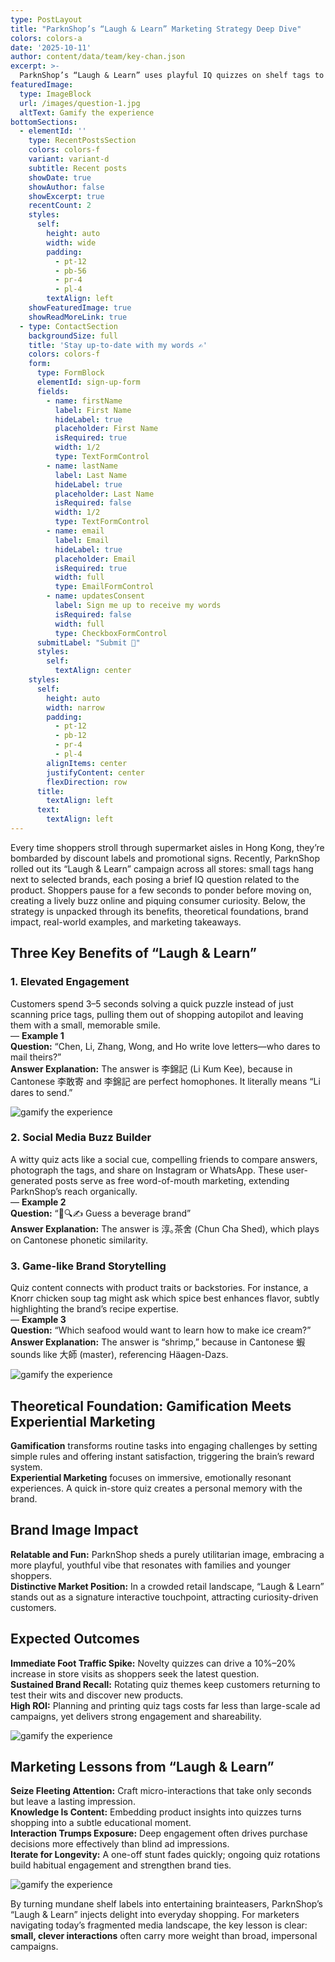 ```yaml
---
type: PostLayout
title: "ParknShop’s “Laugh & Learn” Marketing Strategy Deep Dive"
colors: colors-a
date: '2025-10-11'
author: content/data/team/key-chan.json
excerpt: >-
  ParknShop’s “Laugh & Learn” uses playful IQ quizzes on shelf tags to boost foot traffic, spark social media buzz, and deepen brand recall through lighthearted engagement.
featuredImage:
  type: ImageBlock
  url: /images/question-1.jpg
  altText: Gamify the experience 
bottomSections:
  - elementId: ''
    type: RecentPostsSection
    colors: colors-f
    variant: variant-d
    subtitle: Recent posts
    showDate: true
    showAuthor: false
    showExcerpt: true
    recentCount: 2
    styles:
      self:
        height: auto
        width: wide
        padding:
          - pt-12
          - pb-56
          - pr-4
          - pl-4
        textAlign: left
    showFeaturedImage: true
    showReadMoreLink: true
  - type: ContactSection
    backgroundSize: full
    title: 'Stay up-to-date with my words ✍️'
    colors: colors-f
    form:
      type: FormBlock
      elementId: sign-up-form
      fields:
        - name: firstName
          label: First Name
          hideLabel: true
          placeholder: First Name
          isRequired: true
          width: 1/2
          type: TextFormControl
        - name: lastName
          label: Last Name
          hideLabel: true
          placeholder: Last Name
          isRequired: false
          width: 1/2
          type: TextFormControl
        - name: email
          label: Email
          hideLabel: true
          placeholder: Email
          isRequired: true
          width: full
          type: EmailFormControl
        - name: updatesConsent
          label: Sign me up to receive my words
          isRequired: false
          width: full
          type: CheckboxFormControl
      submitLabel: "Submit 🚀"
      styles:
        self:
          textAlign: center
    styles:
      self:
        height: auto
        width: narrow
        padding:
          - pt-12
          - pb-12
          - pr-4
          - pl-4
        alignItems: center
        justifyContent: center
        flexDirection: row
      title:
        textAlign: left
      text:
        textAlign: left
---
```


Every time shoppers stroll through supermarket aisles in Hong Kong, they’re bombarded by discount labels and promotional signs. Recently, ParknShop rolled out its “Laugh & Learn” campaign across all stores: small tags hang next to selected brands, each posing a brief IQ question related to the product. Shoppers pause for a few seconds to ponder before moving on, creating a lively buzz online and piquing consumer curiosity. Below, the strategy is unpacked through its benefits, theoretical foundations, brand impact, real-world examples, and marketing takeaways.

## Three Key Benefits of “Laugh & Learn”

### 1. Elevated Engagement  
Customers spend 3–5 seconds solving a quick puzzle instead of just scanning price tags, pulling them out of shopping autopilot and leaving them with a small, memorable smile.  
— **Example 1**  
**Question:** “Chen, Li, Zhang, Wong, and Ho write love letters—who dares to mail theirs?”  
**Answer Explanation:** The answer is 李錦記 (Li Kum Kee), because in Cantonese 李敢寄 and 李錦記 are perfect homophones. It literally means “Li dares to send.”

![gamify the experience](/images/question-2.jpg)

### 2. Social Media Buzz Builder  
A witty quiz acts like a social cue, compelling friends to compare answers, photograph the tags, and share on Instagram or WhatsApp. These user-generated posts serve as free word-of-mouth marketing, extending ParknShop’s reach organically.  
— **Example 2**  
**Question:** “👄🔍✍️ Guess a beverage brand”  
**Answer Explanation:** The answer is 淳｡茶舍 (Chun Cha Shed), which plays on Cantonese phonetic similarity.

### 3. Game-like Brand Storytelling  
Quiz content connects with product traits or backstories. For instance, a Knorr chicken soup tag might ask which spice best enhances flavor, subtly highlighting the brand’s recipe expertise.  
— **Example 3**  
**Question:** “Which seafood would want to learn how to make ice cream?”  
**Answer Explanation:** The answer is “shrimp,” because in Cantonese 蝦 sounds like 大師 (master), referencing Häagen-Dazs.

![gamify the experience](/images/question-4.jpg)

## Theoretical Foundation: Gamification Meets Experiential Marketing

**Gamification** transforms routine tasks into engaging challenges by setting simple rules and offering instant satisfaction, triggering the brain’s reward system.  
**Experiential Marketing** focuses on immersive, emotionally resonant experiences. A quick in-store quiz creates a personal memory with the brand.

## Brand Image Impact

**Relatable and Fun:** ParknShop sheds a purely utilitarian image, embracing a more playful, youthful vibe that resonates with families and younger shoppers.  
**Distinctive Market Position:** In a crowded retail landscape, “Laugh & Learn” stands out as a signature interactive touchpoint, attracting curiosity-driven customers.

## Expected Outcomes

**Immediate Foot Traffic Spike:** Novelty quizzes can drive a 10%–20% increase in store visits as shoppers seek the latest question.  
**Sustained Brand Recall:** Rotating quiz themes keep customers returning to test their wits and discover new products.  
**High ROI:** Planning and printing quiz tags costs far less than large-scale ad campaigns, yet delivers strong engagement and shareability.

![gamify the experience](/images/question-3.jpg)

## Marketing Lessons from “Laugh & Learn”

**Seize Fleeting Attention:** Craft micro-interactions that take only seconds but leave a lasting impression.  
**Knowledge Is Content:** Embedding product insights into quizzes turns shopping into a subtle educational moment.  
**Interaction Trumps Exposure:** Deep engagement often drives purchase decisions more effectively than blind ad impressions.  
**Iterate for Longevity:** A one-off stunt fades quickly; ongoing quiz rotations build habitual engagement and strengthen brand ties.

![gamify the experience](/images/question-5.jpg)

By turning mundane shelf labels into entertaining brainteasers, ParknShop’s “Laugh & Learn” injects delight into everyday shopping. For marketers navigating today’s fragmented media landscape, the key lesson is clear: **small, clever interactions** often carry more weight than broad, impersonal campaigns.  